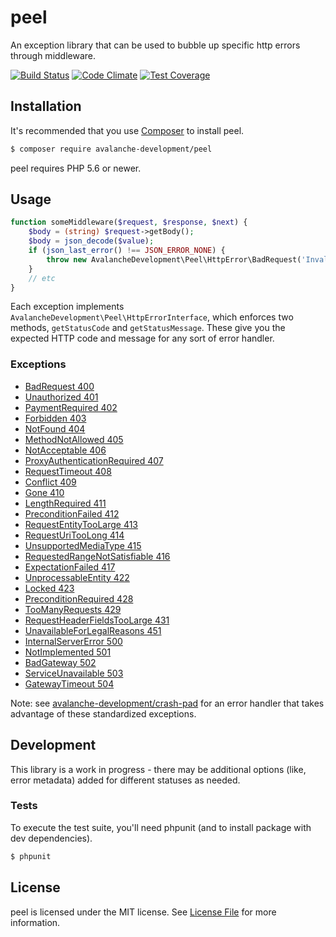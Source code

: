 peel
==============

An exception library that can be used to bubble up specific http errors through middleware.

[![Build Status](https://travis-ci.org/avalanche-development/peel.svg?branch=master)](https://travis-ci.org/avalanche-development/peel)
[![Code Climate](https://codeclimate.com/github/avalanche-development/peel/badges/gpa.svg)](https://codeclimate.com/github/avalanche-development/peel)
[![Test Coverage](https://codeclimate.com/github/avalanche-development/peel/badges/coverage.svg)](https://codeclimate.com/github/avalanche-development/peel/coverage)

## Installation

It's recommended that you use [Composer](https://getcomposer.org/) to install peel.

```bash
$ composer require avalanche-development/peel
```

peel requires PHP 5.6 or newer.

## Usage

```php
function someMiddleware($request, $response, $next) {
    $body = (string) $request->getBody();
    $body = json_decode($value);
    if (json_last_error() !== JSON_ERROR_NONE) {
        throw new AvalancheDevelopment\Peel\HttpError\BadRequest('Invalid JSON');
    }
    // etc
}
```

Each exception implements `AvalancheDevelopment\Peel\HttpErrorInterface`, which enforces two methods, `getStatusCode` and `getStatusMessage`. These give you the expected HTTP code and message for any sort of error handler.

### Exceptions

- [BadRequest 400](src/HttpError/BadRequest.php)
- [Unauthorized 401](src/HttpError/Unauthorized.php)
- [PaymentRequired 402](src/HttpError/PaymentRequired.php)
- [Forbidden 403](src/HttpError/Forbidden.php)
- [NotFound 404](src/HttpError/NotFound.php)
- [MethodNotAllowed 405](src/HttpError/MethodNotAllowed.php)
- [NotAcceptable 406](src/HttpError/NotAcceptable.php)
- [ProxyAuthenticationRequired 407](src/HttpError/ProxyAuthenticationRequired.php)
- [RequestTimeout 408](src/HttpError/RequestTimeout.php)
- [Conflict 409](src/HttpError/Conflict.php)
- [Gone 410](src/HttpError/Gone.php)
- [LengthRequired 411](src/HttpError/LengthRequired.php)
- [PreconditionFailed 412](src/HttpError/PreconditionFailed.php)
- [RequestEntityTooLarge 413](src/HttpError/RequestEntityTooLarge.php)
- [RequestUriTooLong 414](src/HttpError/RequestUriTooLong.php)
- [UnsupportedMediaType 415](src/HttpError/UnsupportedMediaType.php)
- [RequestedRangeNotSatisfiable 416](src/HttpError/RequestedRangeNotSatisfiable.php)
- [ExpectationFailed 417](src/HttpError/ExpectationFailed.php)
- [UnprocessableEntity 422](src/HttpError/UnprocessableEntity.php)
- [Locked 423](src/HttpError/Locked.php)
- [PreconditionRequired 428](src/HttpError/PreconditionRequired.php)
- [TooManyRequests 429](src/HttpError/TooManyRequests.php)
- [RequestHeaderFieldsTooLarge 431](src/HttpError/RequestHeaderFieldsTooLarge.php)
- [UnavailableForLegalReasons 451](src/HttpError/UnavailableForLegalReasons.php)
- [InternalServerError 500](src/HttpError/InternalServerError.php)
- [NotImplemented 501](src/HttpError/NotImplemented.php)
- [BadGateway 502](src/HttpError/BadGateway.php)
- [ServiceUnavailable 503](src/HttpError/ServiceUnavailable.php)
- [GatewayTimeout 504](src/HttpError/GatewayTimeout.php)

Note: see [avalanche-development/crash-pad](https://github.com/avalanche-development/crash-pad) for an error handler that takes advantage of these standardized exceptions.

## Development

This library is a work in progress - there may be additional options (like, error metadata) added for different statuses as needed.

### Tests

To execute the test suite, you'll need phpunit (and to install package with dev dependencies).

```bash
$ phpunit
```

## License

peel is licensed under the MIT license. See [License File](LICENSE.md) for more information.
